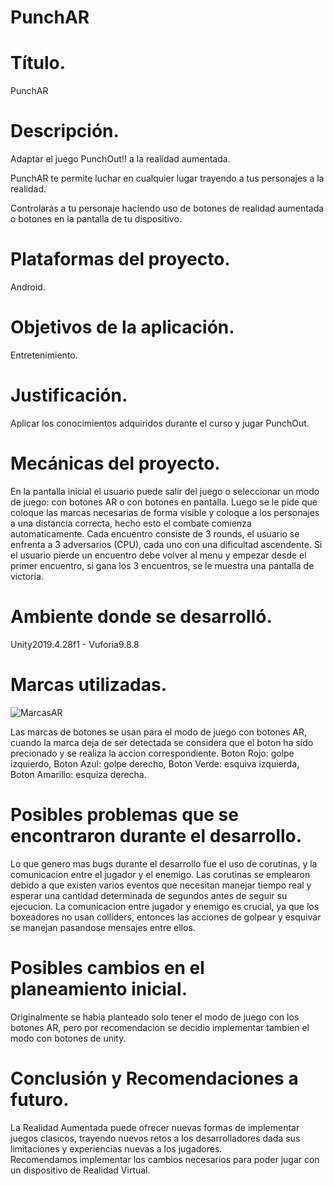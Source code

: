 # PunchAR

# Título.
PunchAR

# Descripción.
Adaptar el juego PunchOut!! a la realidad aumentada.

PunchAR te permite luchar en cualquier lugar trayendo a tus personajes a la realidad.

Controlarás a tu personaje haciendo uso de botones de realidad aumentada o botones en la pantalla de tu dispositivo.

# Plataformas del proyecto.
Android.

# Objetivos de la aplicación.
Entretenimiento.

# Justificación.
Aplicar los conocimientos adquiridos durante el curso y jugar PunchOut.

# Mecánicas del proyecto.
En la pantalla inicial el usuario puede salir del juego o seleccionar un modo de juego: con botones AR o con botones en pantalla. Luego se le pide que coloque las marcas necesarias de forma visible y coloque a los personajes a una distancia correcta, hecho esto el combate comienza automaticamente. Cada encuentro consiste de 3 rounds, el usuario se enfrenta a 3 adversarios (CPU), cada uno con una dificultad ascendente. Si el usuario pierde un encuentro debe volver al menu y empezar desde el primer encuentro, si gana los 3 encuentros, se le muestra una pantalla de victoria. 

# Ambiente donde se desarrolló.
Unity2019.4.28f1 - Vuforia9.8.8

# Marcas utilizadas.
![MarcasAR](https://user-images.githubusercontent.com/35788695/127080949-2fd6767d-8d64-42a7-8aa8-d9c4e659fd18.jpg)

Las marcas de botones se usan para el modo de juego con botones AR, cuando la marca deja de ser detectada se considera que el boton ha sido precionado y se realiza la accion correspondiente. Boton Rojo: golpe izquierdo, Boton Azul: golpe derecho, Boton Verde: esquiva izquierda, Boton Amarillo: esquiza derecha.

# Posibles problemas que se encontraron durante el desarrollo.
Lo que genero mas bugs durante el desarrollo fue el uso de corutinas, y la comunicacion entre el jugador y el enemigo. Las corutinas se emplearon debido a que existen varios eventos que necesitan manejar tiempo real y esperar una cantidad determinada de segundos antes de seguir su ejecucion. La comunicacion entre jugador y enemigo es crucial, ya que los boxeadores no usan colliders, entonces las acciones de golpear y esquivar se manejan pasandose mensajes entre ellos.

# Posibles cambios en el planeamiento inicial.
Originalmente se habia planteado solo tener el modo de juego con los botones AR, pero por recomendacion se decidio implementar tambien el modo con botones de unity.

# Conclusión y Recomendaciones a futuro.

La Realidad Aumentada puede ofrecer nuevas formas de implementar juegos clasicos, trayendo nuevos retos a los desarrolladores dada sus limitaciones y experiencias nuevas a los jugadores.  
Recomendamos implementar los cambios necesarios para poder jugar con un dispositivo de Realidad Virtual.
